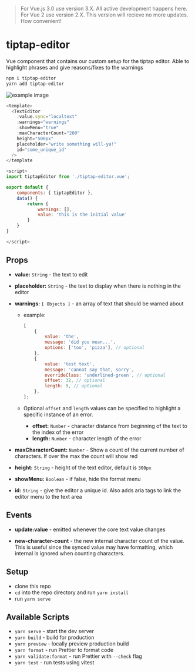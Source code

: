 > For Vue.js 3.0 use version 3.X. All active development happens here.
> For Vue 2 use version 2.X. This version will recieve no more updates.
> How convenient!

# tiptap-editor

Vue component that contains our custom setup for the tiptap editor. Able to highlight phrases and give reasons/fixes to the warnings

```bash
npm i tiptap-editor
yarn add tiptap-editor
```

![example image](img/example.png)

```js
<template>
  <TextEditor
	:value.sync="localtext"
	:warnings="warnings"
	:showMenu="true"
	:maxCharacterCount="200"
	height="500px"
	placeholder="write something will-ya!"
	id="some_unique_id"
  />
</template

<script>
import tiptapEditor from './tiptap-editor.vue';

export default {
	components: { tiptapEditor },
	data() {
		return {
			warnings: [],
			value: 'this is the initial value'
		}
	}
}

</script>
```

## Props

-   **value:** `String` - the text to edit

-   **placeholder:** `String` - the text to display when there is nothing in the editor

-   **warnings:** `[ Objects ]` - an array of text that should be warned about

    -   example:

        ```js
        [
            {
                value: 'the',
                message: 'did you mean...',
                options: ['too', 'pizza'], // optional
            },
            {
                value: 'test text',
                message: 'cannot say that, sorry',
                overrideClass: 'underlined-green', // optional
                offset: 32, // optional
                length: 9, // optional
            },
        ];
        ```

    -   Optional `offset` and `length` values can be specified to highlight a specific instance of an error.
        -   **offset:** `Number` - character distance from beginning of the text to the index of the error
        -   **length:** `Number` - character length of the error

-   **maxCharacterCount:** `Number` - Show a count of the current number of characters. If over the max the count will show red

-   **height:** `String` - height of the text editor, default is `300px`

-   **showMenu:** `Boolean` - if false, hide the format menu

-   **id:** `String` - give the editor a unique id. Also adds aria tags to link the editor menu to the text area


## Events

-   **update:value** - emitted whenever the core text value changes

-   **new-character-count** - the new internal character count of the value. This is useful since the synced value may have formatting, which internal is ignored when counting characters.

## Setup

-   clone this repo
-   `cd` into the repo directory and run `yarn install`
-   run `yarn serve`

## Available Scripts

-   `yarn serve` - start the dev server
-   `yarn build` - build for production
-   `yarn preview` - locally preview production build
-   `yarn format` - run Prettier to format code
-   `yarn validate:format` - run Prettier with `--check` flag
-   `yarn test` - run tests using vitest
